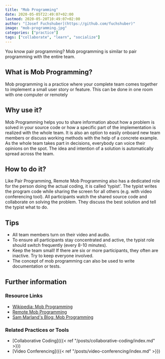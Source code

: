 ```yaml
---
title: "Mob Programming"
date: 2020-05-05T22:49:07+02:00
lastmod: 2020-05-20T10:49:07+02:00
author: "[Josef Fuchshuber](https://github.com/fuchshuber)"
image: "mob-programming.jpg"
categories: ["practice"]
tags: ["collaborate", "learn", "socialize"]
---
```


You know pair programming? Mob programming is similar to pair programming with the entire team.
<!--more-->

## What is Mob Programming?

Mob programming is a practice where your complete team comes together to implement a small user story or feature. This can be done in one room with one computer or remotely

## Why use it?

Mob Programming helps you to share information about how a problem is solved in your source code or how a specific part of the implementation is realized with the whole team. It is also an option to easily onboard new team members or discuss working methods with the help of a concrete example.
As the whole team takes part in decisions, everybody can voice their opinions on the spot. The idea and intention of a solution is automatically spread across the team.

## How to do it?

Like Pair Programming, Remote Mob Programming also has a dedicated role for the person doing the actual coding, it is called 'typist'. The typist writes the program code while sharing the screen for all others (e.g. with video conferencing tool). All participants watch the shared source code and collaborate on solving the problem. They discuss the best solution and tell the typist what to do.

## Tips

* All team members turn on their video and audio.
* To ensure all participants stay concentrated and active, the typist role should switch frequently (every 8-10 minutes).
* Keep the team small! If there are six or more participants, they often are inactive. Try to keep everyone involved.
* The concept of mob programming can also be used to write documentation or tests.

## Further information

### Resource Links

* [Wikipedia: Mob Programming](https://en.wikipedia.org/wiki/Mob_programming)
* [Remote Mob Programming](https://www.remotemobprogramming.org/)
* [Sam Marland's Blog: Mob Programming](https://blog.marland.io/mob-programming/)

### Related Practices or Tools

* [Collaborative Coding]({{< ref "/posts/collaborative-coding/index.md" >}})
* [Video Conferencing]({{< ref "/posts/video-conferencing/index.md" >}})
